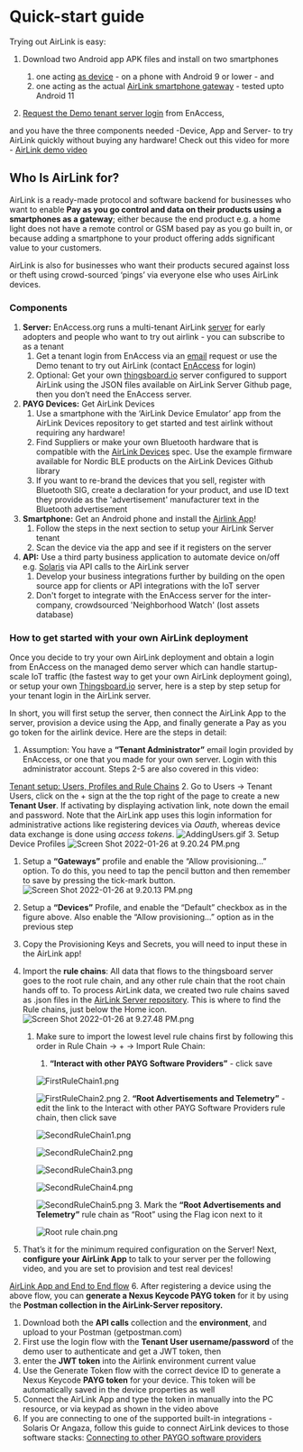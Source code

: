 # Quick-start guide

Trying out AirLink is easy:

1. Download two Android app APK files and install on two smartphones

   1. one acting [as device](https://github.com/EnAccess/Airlink-Devices/releases/) - on a phone with Android 9 or lower - and
   2. one acting as the actual [AirLink smartphone gateway](https://github.com/EnAccess/Airlink-App/releases/) - tested upto Android 11
2. [Request the Demo tenant server login](https://enaccess.org/airlink/) from EnAccess,

and you have the three components needed -Device, App and Server- to try AirLink quickly without buying any hardware! Check out this video for more - [AirLink demo video](https://youtu.be/OAEcQaUBIao)

## Who Is AirLink for?

AirLink is a ready-made protocol and software backend for businesses who want to enable **Pay as you go control and data on their products using a smartphones as a gateway**; either because the end product e.g. a home light does not have a remote control or GSM based pay as you go built in, or because adding a smartphone to your product offering adds significant value to your customers.

AirLink is also for businesses who want their products secured against loss or theft using crowd-sourced ‘pings’ via everyone else who uses AirLink devices.

### Components

1. **Server:** EnAccess.org runs a multi-tenant AirLink [server](AirLink%20Server.md) for early adopters and people who want to try out airlink - you can subscribe to as a tenant
   1. Get a tenant login from EnAccess via an [email](mailto:help@enaccess.org) request or use the Demo tenant to try out AirLink (contact [EnAccess](mailto:help@enaccess.org) for login)
   2. Optional: Get your own [thingsboard.io](http://thingsboard.io) server configured to support AirLink using the JSON files available on AirLink Server Github page, then you don’t need the EnAccess server.
2. **PAYG Devices:** Get AirLink Devices
   1. Use a smartphone with the ‘AirLink Device Emulator’ app from the AirLink Devices repository to get started and test airlink without requiring any hardware!
   2. Find Suppliers or make your own Bluetooth hardware that is compatible with the [AirLink Devices](AirLink%20Devices.md) spec. Use the example firmware available for Nordic BLE products on the AirLink Devices Github library
   3. If you want to re-brand the devices that you sell, register with Bluetooth SIG, create a declaration for your product, and use ID text they provide as the 'advertisement' manufacturer text in the Bluetooth advertisement
3. **Smartphone:** Get an Android phone and install the [Airlink App](AirLink%20App.md)!
   1. Follow the steps in the next section to setup your AirLink Server tenant
   2. Scan the device via the app and see if it registers on the server
4. **API:** Use a third party business application to automate device on/off e.g. [Solaris](https://www.solarisoffgrid.com) via API calls to the AirLink server
   1. Develop your business integrations further by building on the open source app for clients or API integrations with the IoT server
   2. Don't forget to integrate with the EnAccess server for the inter-company, crowdsourced 'Neighborhood Watch' (lost assets database)

### How to get started with your own AirLink deployment

Once you decide to try your own AirLink deployment and obtain a login from EnAccess on the managed demo server which can handle startup-scale IoT traffic (the fastest way to get your own AirLink deployment going), or setup your own [Thingsboard.io](http://Thingsboard.io) server, here is a step by step setup for your tenant login in the AirLink server.

In short, you will first setup the server, then connect the AirLink App to the server, provision a device using the App, and finally generate a Pay as you go token for the airlink device. Here are the steps in detail:

1. Assumption: You have a **“Tenant Administrator”** email login provided by EnAccess, or one that you made for your own server. Login with this administrator account.
Steps 2-5 are also covered in this video:

  [Tenant setup: Users, Profiles and Rule Chains](https://youtu.be/Sw0xrE0ZpbI)
2. Go to Users → Tenant Users, click on the + sign at the the top right of the page to create a new **Tenant User**. If activating by displaying activation link, note down the email and password. Note that the AirLink app uses this login information for administrative actions like registering devices via *Oauth*, whereas device data exchange is done using *access tokens*.
  ![AddingUsers.gif](AirLink%20Server/AddingUsers.gif)
3. Setup Device Profiles
  ![Screen Shot 2022-01-26 at 9.20.24 PM.png](AirLink%20Server/Screen_Shot_2022-01-26_at_9.20.24_PM.png)

   1. Setup a **“Gateways”** profile and enable the “Allow provisioning...” option. To do this, you need to tap the pencil button and then remember to save by pressing the tick-mark button.
    ![Screen Shot 2022-01-26 at 9.20.13 PM.png](AirLink%20Server/Screen_Shot_2022-01-26_at_9.20.13_PM.png)
   2. Setup a **“Devices”** Profile, and enable the “Default” checkbox as in the figure above. Also enable the “Allow provisioning...” option as in the previous step
   3. Copy the Provisioning Keys and Secrets, you will need to input these in the AirLink app!
4. Import the **rule chains**: All data that flows to the thingsboard server goes to the root rule chain, and any other rule chain that the root chain hands off to. To process AirLink data, we created two rule chains saved as .json files in the [AirLink Server repository](https://github.com/EnAccess/AirLink-Server). This is where to find the Rule chains, just below the Home icon.
  ![Screen Shot 2022-01-26 at 9.27.48 PM.png](AirLink%20Server/Screen_Shot_2022-01-26_at_9.27.48_PM.png)

   1. Make sure to import the lowest level rule chains first by following this order in Rule Chain → + → Import Rule Chain:
      1. **“Interact with other PAYG Software Providers”** - click save

        ![FirstRuleChain1.png](AirLink%20Server/FirstRuleChain1.png)

        ![FirstRuleChain2.png](AirLink%20Server/FirstRuleChain2.png)
      2. **“Root Advertisements and Telemetry”** - edit the link to the Interact with other PAYG Software Providers rule chain, then click save

        ![SecondRuleChain1.png](AirLink%20Server/SecondRuleChain1.png)

        ![SecondRuleChain2.png](AirLink%20Server/SecondRuleChain2.png)

        ![SecondRuleChain3.png](AirLink%20Server/SecondRuleChain3.png)

        ![SecondRuleChain4.png](AirLink%20Server/SecondRuleChain4.png)

        ![SecondRuleChain5.png](AirLink%20Server/SecondRuleChain5.png)
      3. Mark the **“Root Advertisements and Telemetry”** rule chain as “Root” using the Flag icon next to it

        ![Root rule chain.png](AirLink%20Server/Root%20rule%20chain.png)
5. That’s it for the minimum required configuration on the Server! Next, **configure your AirLink App** to talk to your server per the following video, and you are set to provision and test real devices!

  [AirLink App and End to End flow](https://youtu.be/OAEcQaUBIao)
6. After registering a device using the above flow, you can **generate a Nexus Keycode PAYG token** for it by using the **Postman collection in the AirLink-Server repository.**

   1. Download both the **API calls** collection and the **environment**, and upload to your Postman (getpostman.com)
   2. First use the login flow with the **Tenant User username/password** of the demo user to authenticate and get a JWT token, then
   3. enter the **JWT token** into the Airlink environment current value
   4. Use the Generate Token flow with the correct device ID to generate a Nexus Keycode **PAYG token** for your device. This token will be automatically saved in the device properties as well
   5. Connect the AirLink App and type the token in manually into the PC resource, or via keypad as shown in the video above
7. If you are connecting to one of the supported built-in integrations - Solaris Or Angaza, follow this guide to connect AirLink devices to those software stacks: [Connecting to other PAYGO software providers](Connecting%20to%20Solaris%20or%20Angaza.md)
